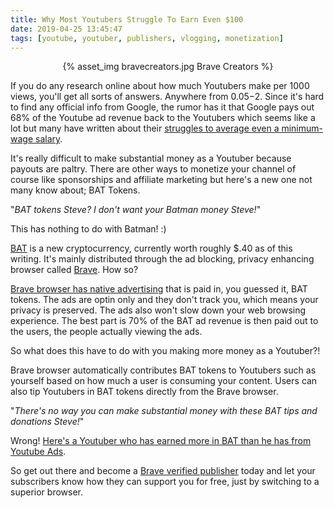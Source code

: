 ```yaml
---
title: Why Most Youtubers Struggle To Earn Even $100
date: 2019-04-25 13:45:47
tags: [youtube, youtuber, publishers, vlogging, monetization]
---
```


<center>{% asset_img bravecreators.jpg Brave Creators %}</center>

If you do any research online about how much Youtubers make per 1000 views, you'll get all sorts of answers. Anywhere from $0.05-$2. Since it's hard to find any official info from Google, the rumor has it that Google pays out 68% of the Youtube ad revenue back to the Youtubers which seems like a lot but many have written about their [struggles to average even a minimum-wage salary](https://thefinancialdiet.com/my-struggle-to-make-minimum-wage-as-a-youtuber/).

It's really difficult to make substantial money as a Youtuber because payouts are paltry.  There are other ways to monetize your channel of course like sponsorships and affiliate marketing but here's a new one not many know about; BAT Tokens.

"*BAT tokens Steve? I don't want your Batman money Steve!*"

This has nothing to do with Batman! :)

[BAT](https://basicattentiontoken.com) is a new cryptocurrency, currently worth roughly $.40 as of this writing. It's mainly distributed through the ad blocking, privacy enhancing browser called [Brave](https://brave.com). How so?

[Brave browser has native advertising](https://brave.com/brave-ads-waitlist/) that is paid in, you guessed it, BAT tokens. The ads are optin only and they don't track you, which means your privacy is preserved. The ads also won't slow down your web browsing experience.  The best part is 70% of the BAT ad revenue is then paid out to the users, the people actually viewing the ads.

So what does this have to do with you making more money as a Youtuber?!

Brave browser automatically contributes BAT tokens to Youtubers such as yourself based on how much a user is consuming your content. Users can also tip Youtubers in BAT tokens directly from the Brave browser.

"*There's no way you can make substantial money with these BAT tips and donations Steve!*"

Wrong! [Here's a Youtuber who has earned more in BAT than he has from Youtube Ads](https://www.reddit.com/r/BATProject/comments/bbizdm/making_money_as_a_content_creator_7k_subs_has/).

So get out there and become a [Brave verified publisher](https://brave.com/creators/) today and let your subscribers know how they can support you for free, just by switching to a superior browser.


